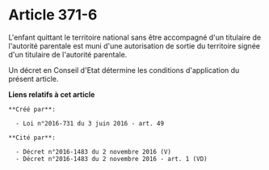 # Article 371-6

L'enfant  quittant le territoire national sans être accompagné d'un titulaire de  l'autorité parentale est muni d'une
autorisation de sortie du territoire  signée d'un titulaire de l'autorité parentale.

Un décret en Conseil d'Etat détermine les conditions d'application du présent article.

**Liens relatifs à cet article**

	**Créé par**:

	  - Loi n°2016-731 du 3 juin 2016 - art. 49

	**Cité par**:

	  - Décret n°2016-1483 du 2 novembre 2016 (V)
	  - Décret n°2016-1483 du 2 novembre 2016 - art. 1 (VD)
